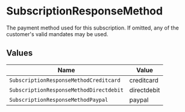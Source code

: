 # SubscriptionResponseMethod

The payment method used for this subscription. If omitted, any of the customer's valid mandates may be used.


## Values

| Name                                    | Value                                   |
| --------------------------------------- | --------------------------------------- |
| `SubscriptionResponseMethodCreditcard`  | creditcard                              |
| `SubscriptionResponseMethodDirectdebit` | directdebit                             |
| `SubscriptionResponseMethodPaypal`      | paypal                                  |